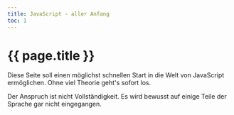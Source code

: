 ```yaml
---
title: JavaScript - aller Anfang
toc: 1
---
```

# {{ page.title }}

Diese Seite soll einen möglichst schnellen Start in die Welt von JavaScript ermöglichen.
Ohne viel Theorie geht's sofort los.

Der Anspruch ist nicht Vollständigkeit. Es wird bewusst auf einige Teile der
Sprache gar nicht eingegangen.